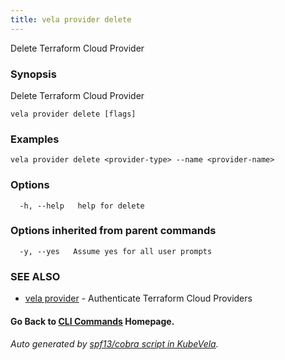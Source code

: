 ```yaml
---
title: vela provider delete
---
```


Delete Terraform Cloud Provider

### Synopsis

Delete Terraform Cloud Provider

```
vela provider delete [flags]
```

### Examples

```
vela provider delete <provider-type> --name <provider-name>
```

### Options

```
  -h, --help   help for delete
```

### Options inherited from parent commands

```
  -y, --yes   Assume yes for all user prompts
```

### SEE ALSO

* [vela provider](vela_provider)	 - Authenticate Terraform Cloud Providers

#### Go Back to [CLI Commands](vela) Homepage.


###### Auto generated by [spf13/cobra script in KubeVela](https://github.com/kubevela/kubevela/tree/master/hack/docgen).

